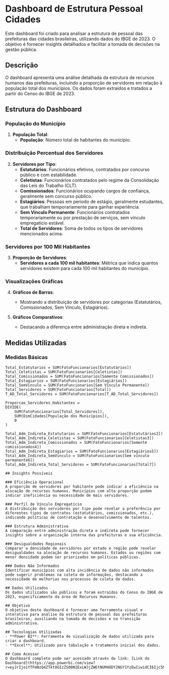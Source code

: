# Dashboard de Estrutura Pessoal Cidades

Este dashboard foi criado para analisar a estrutura de pessoal das prefeituras das cidades brasileiras, utilizando dados do IBGE de 2023. O objetivo é fornecer insights detalhados e facilitar a tomada de decisões na gestão pública.

## Descrição

O dashboard apresenta uma análise detalhada da estrutura de recursos humanos das prefeituras, incluindo a proporção de servidores em relação à população total dos municípios. Os dados foram extraídos e tratados a partir do Censo do IBGE de 2023.

## Estrutura do Dashboard

### População do Município

1. **População Total**:
   - **População**: Número total de habitantes do município.

### Distribuição Percentual dos Servidores

2. **Servidores por Tipo**:
   - **Estatutários**: Funcionários efetivos, contratados por concurso público e com estabilidade.
   - **Celetistas**: Funcionários contratados pelo regime da Consolidação das Leis do Trabalho (CLT).
   - **Comissionados**: Funcionários ocupando cargos de confiança, geralmente sem concurso público.
   - **Estagiários**: Pessoas em período de estágio, geralmente estudantes, que trabalham temporariamente para ganhar experiência.
   - **Sem Vínculo Permanente**: Funcionários contratados temporariamente ou por prestação de serviços, sem vínculo empregatício estável.
   - **Total de Servidores**: Soma de todos os tipos de servidores mencionados acima.

### Servidores por 100 Mil Habitantes

3. **Proporção de Servidores**:
   - **Servidores a cada 100 mil habitantes**: Métrica que indica quantos servidores existem para cada 100 mil habitantes do município.

### Visualizações Gráficas

4. **Gráficos de Barras**:
   - Mostrando a distribuição de servidores por categorias (Estatutários, Comissionados, Sem Vínculo, Estagiários).

5. **Gráficos Comparativos**:
   - Destacando a diferença entre administração direta e indireta.

## Medidas Utilizadas

### Medidas Básicas

```DAX
Total_Estatutarios = SUM(FatoFuncionarios[Estatutários])
Total_Celetistas = SUM(FatoFuncionarios[Celetistas])
Total_Comissionados = SUM(FatoFuncionarios[Somente Comissionados])
Total_Estagiarios = SUM(FatoFuncionarios[Estagiários])
Total_SemVinculo = SUM(FatoFuncionarios[Sem Vínculo Permanente])
Total_Servidores = SUM(FatoFuncionarios[Total])
T_AD_Total_Servidores = SUM(FatoFuncionarios[T_AD_Total_Servidores])

Proporcao_Servidores_Habitantes = 
DIVIDE(
    SUM(FatoFuncionarios[Total_Servidores]), 
    SUM(DimCidades[População dos Municípios]), 
    0
)

Total_Adm_Indireta_Estatutarios = SUM(FatoFuncionarios[Estatutários2])
Total_Adm_Indireta_Celetistas = SUM(FatoFuncionarios[Celetistas3])
Total_Adm_Indireta_Comissionados = SUM(FatoFuncionarios[Somente comissionados4])
Total_Adm_Indireta_Estagiarios = SUM(FatoFuncionarios[Estagiários5])
Total_Adm_Indireta_SemVinculo = SUM(FatoFuncionarios[Sem vínculo permanente6])
Total_Adm_Indireta_Total_Servidores = SUM(FatoFuncionarios[Total7])

## Insights Possíveis

### Eficiência Operacional
A proporção de servidores por habitante pode indicar a eficiência na alocação de recursos humanos. Municípios com alta proporção podem indicar ineficiência ou necessidade de mais servidores.

### Perfil de Vínculo Empregatício
A distribuição dos servidores por tipo pode revelar a preferência por diferentes tipos de contratos (estatutários, comissionados, etc.), indicando políticas de contratação e desenvolvimento de talentos.

### Estrutura Administrativa
A comparação entre administração direta e indireta pode fornecer insights sobre a organização interna das prefeituras e sua eficiência.

### Desigualdades Regionais
Comparar a densidade de servidores por estado e região pode revelar desigualdades na alocação de recursos humanos. Estados ou regiões com menor densidade podem ser priorizados em políticas públicas.

### Dados Não Informados
Identificar municípios com alta incidência de dados não informados pode sugerir problemas na coleta de informações, destacando a necessidade de melhorias nos processos de coleta de dados.

## Dados Utilizados
Os dados utilizados são públicos e foram extraídos do Censo do IBGE de 2023, especificamente da área de Recursos Humanos.

## Objetivo
O objetivo deste dashboard é fornecer uma ferramenta visual e interativa para análise da estrutura de pessoal das prefeituras brasileiras, auxiliando na tomada de decisões e na transição administrativa.

## Tecnologias Utilizadas
- **Power BI**: Ferramenta de visualização de dados utilizada para criar o dashboard.
- **Excel**: Utilizado para tabulação e tratamento inicial dos dados.

## Como Acessar
O dashboard completo pode ser acessado através do link: [Link do Dashboard](https://app.powerbi.com/view?r=eyJrIjoiYTFmNzQ4ZTktOGIzZS00N2ExLWJjZWEtNGM4ODY2NGY1YzEwIiwidCI6Ijc5NGU3YjM0LWFjYTQtNDM5OS05OThjLWNhZmFlZjViZTMwYiJ9)
